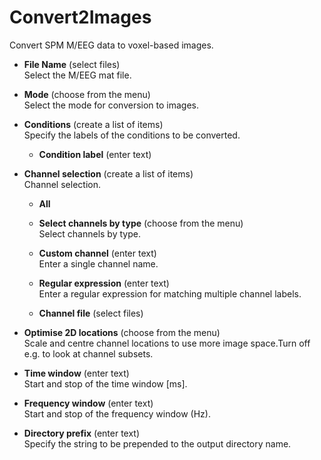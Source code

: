 # Convert2Images  
Convert SPM M/EEG data to voxel-based images.   

* **File Name** (select files)  
Select the M/EEG mat file.   

* **Mode** (choose from the menu)  
Select the mode for conversion to images.   

* **Conditions** (create a list of items)  
Specify the labels of the conditions to be converted.   

    * **Condition label** (enter text)  

* **Channel selection** (create a list of items)  
Channel selection.   

    * **All**   

    * **Select channels by type** (choose from the menu)  
    Select channels by type.   

    * **Custom channel** (enter text)  
    Enter a single channel name.   

    * **Regular expression** (enter text)  
    Enter a regular expression for matching multiple channel labels.   

    * **Channel file** (select files)  

* **Optimise 2D locations** (choose from the menu)  
Scale and centre channel locations to use more image space.Turn off e.g. to look at channel subsets.   

* **Time window** (enter text)  
Start and stop of the time window [ms].   

* **Frequency window** (enter text)  
Start and stop of the frequency window (Hz).   

* **Directory prefix** (enter text)  
Specify the string to be prepended to the output directory name.   
